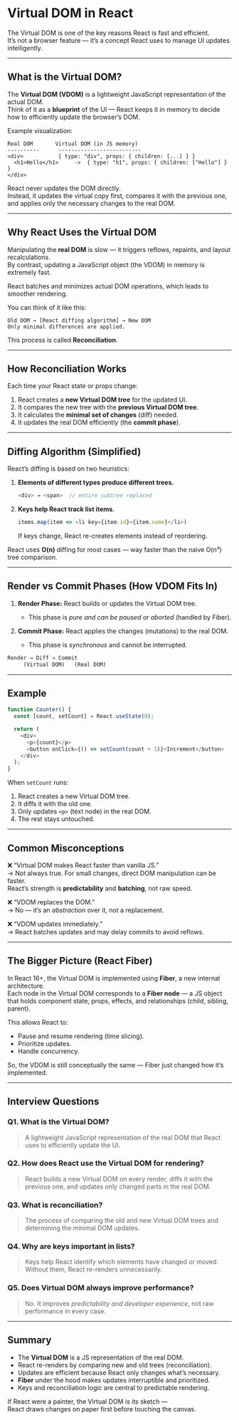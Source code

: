 # Virtual DOM in React

The Virtual DOM is one of the key reasons React is fast and efficient.  
It’s not a browser feature — it’s a concept React uses to manage UI updates intelligently.

---

## What is the Virtual DOM?

The **Virtual DOM (VDOM)** is a lightweight JavaScript representation of the actual DOM.  
Think of it as a **blueprint** of the UI — React keeps it in memory to decide how to efficiently update the browser’s DOM.

Example visualization:

```
Real DOM       Virtual DOM (in JS memory)
----------      --------------------------
<div>           { type: "div", props: { children: [...] } }
  <h1>Hello</h1>     ->  { type: "h1", props: { children: ["Hello"] } }
</div>
```

React never updates the DOM directly.  
Instead, it updates the virtual copy first, compares it with the previous one, and applies only the necessary changes to the real DOM.

---

## Why React Uses the Virtual DOM

Manipulating the **real DOM** is slow — it triggers reflows, repaints, and layout recalculations.  
By contrast, updating a JavaScript object (the VDOM) in memory is extremely fast.

React batches and minimizes actual DOM operations, which leads to smoother rendering.

You can think of it like this:

```
Old DOM → [React diffing algorithm] → New DOM
Only minimal differences are applied.
```

This process is called **Reconciliation**.

---

## How Reconciliation Works

Each time your React state or props change:

1. React creates a **new Virtual DOM tree** for the updated UI.  
2. It compares the new tree with the **previous Virtual DOM tree**.  
3. It calculates the **minimal set of changes** (diff) needed.  
4. It updates the real DOM efficiently (the **commit phase**).

---

## Diffing Algorithm (Simplified)

React’s diffing is based on two heuristics:

1. **Elements of different types produce different trees.**
   ```js
   <div> → <span>  // entire subtree replaced
   ```

2. **Keys help React track list items.**
   ```js
   items.map(item => <li key={item.id}>{item.name}</li>)
   ```
   If keys change, React re-creates elements instead of reordering.

React uses **O(n)** diffing for most cases — way faster than the naive O(n³) tree comparison.

---

## Render vs Commit Phases (How VDOM Fits In)

1. **Render Phase:** React builds or updates the Virtual DOM tree.  
   - This phase is *pure and can be paused or aborted* (handled by Fiber).

2. **Commit Phase:** React applies the changes (mutations) to the real DOM.  
   - This phase is *synchronous* and cannot be interrupted.

```txt
Render → Diff → Commit
     (Virtual DOM)   (Real DOM)
```

---

## Example

```js
function Counter() {
  const [count, setCount] = React.useState(0);

  return (
    <div>
      <p>{count}</p>
      <button onClick={() => setCount(count + 1)}>Increment</button>
    </div>
  );
}
```

When `setCount` runs:
1. React creates a new Virtual DOM tree.  
2. It diffs it with the old one.  
3. Only updates `<p>` (text node) in the real DOM.  
4. The rest stays untouched.

---

## Common Misconceptions

❌ “Virtual DOM makes React faster than vanilla JS.”  
→ Not always true. For small changes, direct DOM manipulation can be faster.  
React’s strength is **predictability** and **batching**, not raw speed.

❌ “VDOM replaces the DOM.”  
→ No — it’s an *abstraction* over it, not a replacement.

❌ “VDOM updates immediately.”  
→ React batches updates and may delay commits to avoid reflows.

---

## The Bigger Picture (React Fiber)

In React 16+, the Virtual DOM is implemented using **Fiber**, a new internal architecture.  
Each node in the Virtual DOM corresponds to a **Fiber node** — a JS object that holds component state, props, effects, and relationships (child, sibling, parent).

This allows React to:
- Pause and resume rendering (time slicing).  
- Prioritize updates.  
- Handle concurrency.

So, the VDOM is still conceptually the same — Fiber just changed how it’s implemented.

---

## Interview Questions

### Q1. What is the Virtual DOM?
> A lightweight JavaScript representation of the real DOM that React uses to efficiently update the UI.

### Q2. How does React use the Virtual DOM for rendering?
> React builds a new Virtual DOM on every render, diffs it with the previous one, and updates only changed parts in the real DOM.

### Q3. What is reconciliation?
> The process of comparing the old and new Virtual DOM trees and determining the minimal DOM updates.

### Q4. Why are keys important in lists?
> Keys help React identify which elements have changed or moved. Without them, React re-renders unnecessarily.

### Q5. Does Virtual DOM always improve performance?
> No. It improves *predictability and developer experience*, not raw performance in every case.

---

## Summary

- The **Virtual DOM** is a JS representation of the real DOM.  
- React re-renders by comparing new and old trees (reconciliation).  
- Updates are efficient because React only changes what’s necessary.  
- **Fiber** under the hood makes updates interruptible and prioritized.  
- Keys and reconciliation logic are central to predictable rendering.

If React were a painter, the Virtual DOM is its sketch —  
React draws changes on paper first before touching the canvas.
